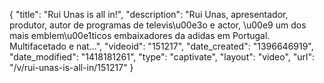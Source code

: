 {
    "title": "Rui Unas is all in!",
    "description": "Rui Unas, apresentador, produtor, autor de programas de televis\u00e3o e actor, \u00e9 um dos mais emblem\u00e1ticos embaixadores da adidas em Portugal. Multifacetado e nat...",
    "videoid": "151217",
    "date_created": "1396646919",
    "date_modified": "1418181261",
    "type": "captivate",
    "layout": "video",
    "url": "\/v\/rui-unas-is-all-in\/151217"
}